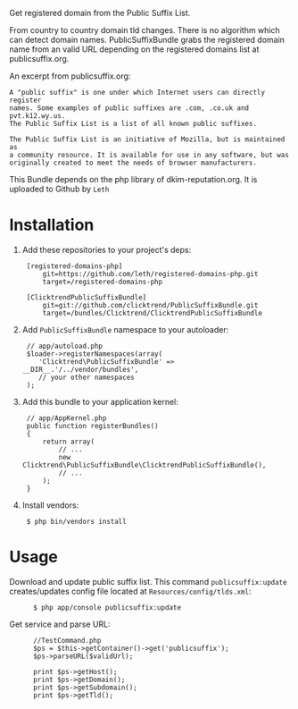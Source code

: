 Get registered domain from the Public Suffix List.

From country to country domain tld changes. There is no algorithm
which can detect domain names. PublicSuffixBundle grabs the registered
domain name from an valid URL depending on the registered domains list at
publicsuffix.org.

An excerpt from publicsuffix.org:

    A "public suffix" is one under which Internet users can directly register 
    names. Some examples of public suffixes are .com, .co.uk and pvt.k12.wy.us. 
    The Public Suffix List is a list of all known public suffixes.

    The Public Suffix List is an initiative of Mozilla, but is maintained as 
    a community resource. It is available for use in any software, but was 
    originally created to meet the needs of browser manufacturers.

This Bundle depends on the php library of dkim-reputation.org. It is uploaded
to Github by `Leth`

Installation
============

  1. Add these repositories to your project's deps:

          [registered-domains-php]
              git=https://github.com/leth/registered-domains-php.git
              target=/registered-domains-php
          
          [ClicktrendPublicSuffixBundle]
              git=git://github.com/clicktrend/PublicSuffixBundle.git
              target=/bundles/Clicktrend/ClicktrendPublicSuffixBundle
              

  2. Add `PublicSuffixBundle` namespace to your autoloader:

          // app/autoload.php
          $loader->registerNamespaces(array(
             'Clicktrend\PublicSuffixBundle' => __DIR__.'/../vendor/bundles',
             // your other namespaces
          );

  3. Add this bundle to your application kernel:

          // app/AppKernel.php
          public function registerBundles()
          {
              return array(
                  // ...
                  new Clicktrend\PublicSuffixBundle\ClicktrendPublicSuffixBundle(),
                  // ...
              );
          }

  4. Install vendors:

          $ php bin/vendors install

Usage
=====

Download and update public suffix list. This command `publicsuffix:update`
creates/updates config file located at `Resources/config/tlds.xml`:

          $ php app/console publicsuffix:update

Get service and parse URL:

          //TestCommand.php 
          $ps = $this->getContainer()->get('publicsuffix');
          $ps->parseURL($validUrl);
          
          print $ps->getHost();
          print $ps->getDomain();
          print $ps->getSubdomain();
          print $ps->getTld();
